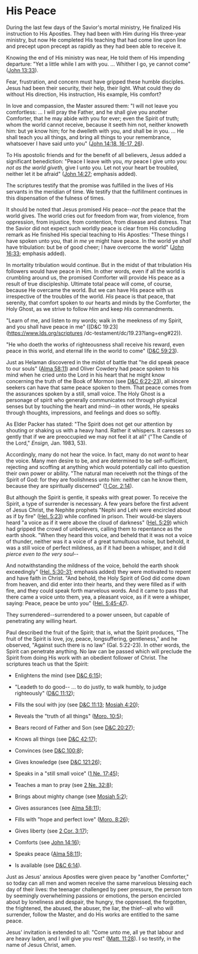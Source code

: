 # His Peace

During the last few days of the Savior's mortal ministry, He finalized His
instruction to His Apostles. They had been with Him during His three-year
ministry, but now He completed His teaching that had come line upon line and
precept upon precept as rapidly as they had been able to receive it.

Knowing the end of His ministry was near, He told them of His impending
departure: "Yet a little while I am with you. ... Whither I go, ye cannot come"
([John 13:33](https://www.lds.org/scriptures/nt/john/13.33?lang=eng#32)).

Fear, frustration, and concern must have gripped these humble disciples. Jesus
had been their security, their help, their light. What could they do without
His direction, His instruction, His example, His comfort?

In love and compassion, the Master assured them: "I will not leave you
comfortless: ... I will pray the Father, and he shall give you another
Comforter, that he may abide with you for ever; even the Spirit of truth; whom
the world cannot receive, because it seeth him not, neither knoweth him: but
ye know him; for he dwelleth with you, and shall be in you. ... He shall teach
you all things, and bring all things to your remembrance, whatsoever I have
said unto you" ([John 14:18, 16-17,
26](https://www.lds.org/scriptures/nt/john/14.18%2C16-17%2C26?lang=eng#17)).

To His apostolic friends and for the benefit of all believers, Jesus added a
significant benediction: "Peace I leave with you, _my_ peace I give unto you:
_not as the world giveth,_ give I unto you. Let not your heart be troubled,
neither let it be afraid" ([John
14:27](https://www.lds.org/scriptures/nt/john/14.27?lang=eng#26); emphasis
added).

The scriptures testify that the promise was fulfilled in the lives of His
servants in the meridian of time. We testify that the fulfillment continues in
this dispensation of the fulness of times.

It should be noted that Jesus promised _His_ peace--_not_ the peace that the
world gives. The world cries out for freedom from war, from violence, from
oppression, from injustice, from contention, from disease and distress. That
the Savior did not expect such worldly peace is clear from His concluding
remark as He finished His special teaching to His Apostles: "These things I
have spoken unto you, that _in me_ ye might have peace. In the world ye
_shall_ have tribulation: but be of good cheer; I have overcome the world"
([John 16:33](https://www.lds.org/scriptures/nt/john/16.33?lang=eng#32);
emphasis added).

In mortality tribulation would continue. But in the midst of that tribulation
His followers would have peace in Him. In other words, even if all the world
is crumbling around us, the promised Comforter will provide His peace as a
result of true discipleship. Ultimate total peace will come, of course,
because He overcame the world. But we can have His peace with us irrespective
of the troubles of the world. _His_ peace is that peace, that serenity, that
comfort spoken to our hearts and minds by the Comforter, the Holy Ghost, as we
strive to follow _Him_ and keep _His_ commandments.

"Learn of me, and listen to my words; walk in the meekness of my Spirit, and
you shall have peace in me" ([D&amp;C 19:23](https://www.lds.org/scriptures
/dc-testament/dc/19.23?lang=eng#22)).

"He who doeth the works of righteousness shall receive his reward, even peace
in this world, and eternal life in the world to come" ([D&amp;C
59:23](https://www.lds.org/scriptures/dc-testament/dc/59.23?lang=eng#22)).

Just as Helaman discovered in the midst of battle that "he did speak peace to
our souls" ([Alma
58:11](https://www.lds.org/scriptures/bofm/alma/58.11?lang=eng#10)) and Oliver
Cowdery had peace spoken to his mind when he cried unto the Lord in his heart
that he might know concerning the truth of the Book of Mormon (see [D&amp;C
6:22-23](https://www.lds.org/scriptures/dc-testament/dc/6.22-23?lang=eng#21)),
all sincere seekers can have that same peace spoken to them. That peace comes
from the assurances spoken by a still, small voice. The Holy Ghost is a
personage of spirit who generally communicates not through physical senses but
by touching the heart and mind--in other words, He speaks through thoughts,
impressions, and feelings and does so softly.

As Elder Packer has stated: "The Spirit does not get our attention by shouting
or shaking us with a heavy hand. Rather it whispers. It caresses so gently
that if we are preoccupied we may not feel it at all" ("The Candle of the
Lord," _Ensign,_ Jan. 1983, 53).

Accordingly, many do not hear the voice. In fact, many do not _want_ to hear
the voice. Many men desire to be, and are determined to be self-sufficient,
rejecting and scoffing at anything which would potentially call into question
their own power or ability. "The natural man receiveth not the things of the
Spirit of God: for they are foolishness unto him: neither can he know them,
because they are spiritually discerned" ([1 Cor.
2:14](https://www.lds.org/scriptures/nt/1-cor/2.14?lang=eng#13)).

But although the Spirit is gentle, it speaks with great power. To receive the
Spirit, a type of surrender is necessary. A few years before the first advent
of Jesus Christ, the Nephite prophets "Nephi and Lehi were encircled about as
if by fire" ([Hel.
5:23](https://www.lds.org/scriptures/bofm/hel/5.23?lang=eng#22)) while
confined in prison. Their would-be slayers heard "a voice as if it were above
the cloud of darkness" ([Hel.
5:29](https://www.lds.org/scriptures/bofm/hel/5.29?lang=eng#28)) which had
gripped the crowd of unbelievers, calling them to repentance as the earth
shook. "When they heard this voice, and beheld that it was not a voice of
thunder, neither was it a voice of a great tumultuous noise, but behold, it
was a still voice of perfect mildness, as if it had been a whisper, and it did
_pierce even to the very soul_--

And notwithstanding the mildness of the voice, behold the earth shook
exceedingly" ([Hel.
5:30-31](https://www.lds.org/scriptures/bofm/hel/5.30-31?lang=eng#29);
emphasis added) they were motivated to repent and have faith in Christ. "And
behold, the Holy Spirit of God did come down from heaven, and did enter into
their hearts, and they were filled as if with fire, and they could speak forth
marvelous words. And it came to pass that there came a voice unto them, yea, a
pleasant voice, as if it were a whisper, saying: Peace, peace be unto you"
([Hel. 5:45-47](https://www.lds.org/scriptures/bofm/hel/5.45-47?lang=eng#44)).

They surrendered--surrendered to a power unseen, but capable of penetrating
any willing heart.

Paul described the fruit of the Spirit; that is, what the Spirit produces,
"The fruit of the Spirit is love, joy, peace, longsuffering, gentleness," and
he observed, "Against such there is no law" (Gal. 5:22-23). In other words,
the Spirit can penetrate anything. No law can be passed which will preclude
the Spirit from doing His work with an obedient follower of Christ. The
scriptures teach us that the Spirit:

  * Enlightens the mind (see [D&amp;C 6:15](https://www.lds.org/scriptures/dc-testament/dc/6.15?lang=eng#14));

  * "Leadeth to do good-- ... to do justly, to walk humbly, to judge righteously" ([D&amp;C 11:12](https://www.lds.org/scriptures/dc-testament/dc/11.12?lang=eng#11));

  * Fills the soul with joy (see [D&amp;C 11:13](https://www.lds.org/scriptures/dc-testament/dc/11.13?lang=eng#12); [Mosiah 4:20](https://www.lds.org/scriptures/bofm/mosiah/4.20?lang=eng#19));

  * Reveals the "truth of all things" ([Moro. 10:5](https://www.lds.org/scriptures/bofm/moro/10.5?lang=eng#4));

  * Bears record of Father and Son (see [D&amp;C 20:27](https://www.lds.org/scriptures/dc-testament/dc/20.27?lang=eng#26));

  * Knows all things (see [D&amp;C 42:17](https://www.lds.org/scriptures/dc-testament/dc/42.17?lang=eng#16));

  * Convinces (see [D&amp;C 100:8](https://www.lds.org/scriptures/dc-testament/dc/100.8?lang=eng#7));

  * Gives knowledge (see [D&amp;C 121:26](https://www.lds.org/scriptures/dc-testament/dc/121.26?lang=eng#25));

  * Speaks in a "still small voice" ([1 Ne. 17:45](https://www.lds.org/scriptures/bofm/1-ne/17.45?lang=eng#44));

  * Teaches a man to pray (see [2 Ne. 32:8](https://www.lds.org/scriptures/bofm/2-ne/32.8?lang=eng#7));

  * Brings about mighty change (see [Mosiah 5:2](https://www.lds.org/scriptures/bofm/mosiah/5.2?lang=eng#1));

  * Gives assurances (see [Alma 58:11](https://www.lds.org/scriptures/bofm/alma/58.11?lang=eng#10));

  * Fills with "hope and perfect love" ([Moro. 8:26](https://www.lds.org/scriptures/bofm/moro/8.26?lang=eng#25));

  * Gives liberty (see [2 Cor. 3:17](https://www.lds.org/scriptures/nt/2-cor/3.17?lang=eng#16));

  * Comforts (see [John 14:16](https://www.lds.org/scriptures/nt/john/14.16?lang=eng#15));

  * Speaks peace ([Alma 58:11](https://www.lds.org/scriptures/bofm/alma/58.11?lang=eng#10));

  * Is available (see [D&amp;C 6:14](https://www.lds.org/scriptures/dc-testament/dc/6.14?lang=eng#13)).

Just as Jesus' anxious Apostles were given peace by "another Comforter," so
today can all men and women receive the same marvelous blessing each day of
their lives: the teenager challenged by peer pressure, the person torn by
seemingly overwhelming passions or emotions, the person encircled about by
loneliness and despair, the hungry, the oppressed, the forgotten, the
frightened, the abused, the abuser, the liar, the thief--all who will
surrender, follow the Master, and do His works are entitled to the same peace.

Jesus' invitation is extended to all: "Come unto me, all ye that labour and
are heavy laden, and I will give you rest" ([Matt.
11:28](https://www.lds.org/scriptures/nt/matt/11.28?lang=eng#27)). I so
testify, in the name of Jesus Christ, amen.

